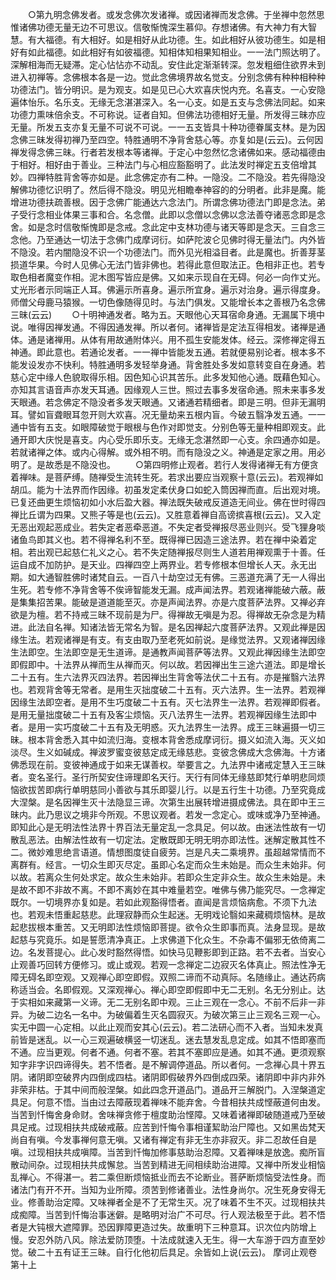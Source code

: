 <!-- { "loadSidebar": true } -->
　　○第九明念佛发者。或发念佛次发诸禅。或因诸禅而发念佛。于坐禅中忽然思惟诸佛功德无量无边不可思议。信敬惭愧深生慕仰。存想诸佛。有大神力有大智慧。有大福德。有大相好。如是相好从此功德。生。如此相好从彼功德生。如是相好有如此福德。如此相好有如彼福德。知相体知相果知相业。一一法门照达明了。深解相海而无疑滞。定心怗怗亦不动乱。安住此定渐渐转深。忽发粗细住欲界未到进入初禅等。念佛根本各是一边。觉此念佛境界故名觉支。分别念佛有种种相种种功德法门。皆分明识。是为观支。如是见已心大欢喜庆悦内充。名喜支。一心安隐遍体怡乐。名乐支。无缘无念湛湛深入。名一心支。如是五支与念佛法同起。如来功德力熏味倍余支。不可称说。证者自知。但佛法功德相好无量。所发得三昧亦应无量。所发五支亦复无量不可说不可说。一一五支皆具十种功德眷属支林。是为因念佛三昧发得初禅乃至四空。特胜通明不净背舍慈心等。亦复如是(云云)。云何因禅发得念佛三昧。行者若发根本等诸禅。于定心中忽然忆念诸佛如来。感动福德由于相好。相好由于善业。三种法门与心相应豁豁明了。此法发时禅定五支倍增其妙。四禅特胜背舍等亦如是。此念佛定亦有二种。一隐没。二不隐没。若先得隐没解佛功德忆识明了。然后得不隐没。明见光相瞻奉神容的的分明者。此非是魔。能增进功德扶疏善根。因于念佛广能通达六念法门。所谓念佛功德法门即是念法。弟子受行念相业体果三事和合。名念僧。此即以念僧以念佛以念法善夺诸恶念即是念舍。如是念时信敬惭愧即是念戒。念此定中支林功德与诸天等即是念天。三自念三念他。乃至通达一切法于念佛门成摩诃衍。如萨陀波仑见佛时得无量法门。内外皆不隐没。若内闇隐没不识一个功德法门。而外见光相溢目者。此是魔也。折善芽茎损道华果。今时人见佛心无法门皆非佛也。若得此意但取法正。色相非正也。若专取色相者魔变作相。泥木图写皆应是佛。又如来示现自在无碍。何必一向作丈光。丈光形者示同端正人耳。佛遍示所喜身。遍示所宜身。遍示对治身。遍示得度身。师僧父母鹿马猿猴。一切色像随得见时。与法门俱发。又能增长本之善根乃名念佛三昧(云云)
　　○十明神通发者。略为五。天眼他心天耳宿命身通。无漏属下境中说。唯得因禅发通。不得因通发禅。所以者何。诸禅皆是定法互得相发。诸禅是通体。通是诸禅用。从体有用故通附体兴。用不孤生安能发体。经云。深修禅定得五神通。即此意也。若通论发者。一一禅中皆能发五通。若就便易别论者。根本多不能发设发亦不快利。特胜通明多发轻举身通。背舍胜处多发如意转变自在身通。若慈心定中缘人色貌取得乐相。因色知心识其苦乐。此多发知他心通。既藉色知心。亦知其言语音声亦发天耳通。因缘观人三世。照过去事多发宿命通。照未来事多发天眼通。若念佛定不隐没者多发天眼通。又诸通若精细者。即是三明。但非无漏明耳。譬如盲聋眼耳忽开则大欢喜。况无量劫来五根内盲。今破五翳净发五通。一一通中皆有五支。如眼障破觉于眼根与色作对即觉支。分别色等无量种相即观支。此通开即大庆悦是喜支。内心受乐即乐支。无缘无念湛然即一心支。余四通亦如是。若就诸禅之体。或内心得解。或外相不明。而有隐没之义。神通是定家之用。用必明了。是故悉是不隐没也。
　　○第四明修止观者。若行人发得诸禅无有方便贪着禅味。是菩萨缚。随禅受生流转生死。若求出要应当观察十意(云云)。若观禅如胡瓜。能为十法界而作因缘。初虽发定柔伏身口如蛇入筒因禅而直。后出观对境。已复还曲更生烦恼初如小水后盈大器。禅法既失破戒反道造无间业。佛在世时得四禅比丘谓为四果。又熊子等是也(云云)。又胜意着禅自高谤摈喜根(云云)。又入定无恶出观起恶成业。若失定者恶牵恶道。不失定者受禅报尽恶业则兴。受飞狸身啖诸鱼鸟即其义也。若不得禅名利不至。既得禅已因造三途法界。若在禅中染着定相。若出观已起慈仁礼义之心。若不失定随禅报尽则生人道若用禅观熏于十善。任运自成不加防护。是天业。四禅四空上两界业。若专修根本但增长人天。永无出期。如大通智胜佛时诸梵自云。一百八十劫空过无有佛。三恶道充满了无一人得出生死。若专修不净背舍等不俟谛智能发无漏。成声闻法界。若观诸禅能破六蔽。蔽是集集招苦果。能破是道道能至灭。亦是声闻法界。亦是六度菩萨法界。又禅必弃欲是为檀。若不持戒三昧不现前是为尸。得禅故无嗔是为忍。得禅故无杂念是为精进。此法自名禅。知诸法皆无常名为智。是名因禅起六度菩萨法界。又观此禅是因缘生法。若观诸禅是有支。有支由取乃至老死如前说。是缘觉法界。又观诸禅因缘生法即空。生法即空是无生道谛。是通教声闻菩萨等法界。又观此禅因缘生法即空即假即中。十法界从禅而生从禅而灭。何以故。若因禅出生三途六道法。即是增长二十五有。生六法界灭四法界。若因禅出生背舍等法伏二十五有。亦是摧翳六法界也。若观背舍等无常者。是用生灭拙度破二十五有。灭六法界。生一法界。若观禅因缘生法即空者。是用不生巧度破二十五有。灭七法界生一法界。若观禅即假者。是用无量拙度破二十五有及客尘烦恼。灭八法界生一法界。若观禅因缘生法即中者。是用一实巧度破二十五有及无明惑。灭九法界生一法界。成王三昧遍摄一切三昧。根本背舍悉入其中如流归海。变根本背舍悉成摩诃衍。摄义如流入海。灭义如淡尽。生义如碱成。禅波罗蜜变彼慈定成无缘慈悲。变彼念佛成大念佛海。十方诸佛悉现在前。变彼神通成于如来无谋善权。举要言之。九法界中诸戒定慧入王三昧者。变名圣行。圣行所契安住谛理即名天行。天行有同体无缘慈即梵行单明悲同烦恼欲拔苦即病行单明慈同小善欲与其乐即婴儿行。以是五行生十功德。乃至究竟成大涅槃。是名因禅生灭十法隐显三谛。次第生出展转增进摄成佛法。具在即中王三昧内。此乃思议之境非今所观。不思议观者。若发一念定心。或味或净乃至神通。即知此心是无明法性法界十界百法无量定乱一念具足。何以故。由迷法性故有一切散乱恶法。由解法性故有一切定法。定散既即无明无明亦即法性。迷解定散其性不二。微妙难思绝言语道。情想图度徒自疲劳。岂是凡夫二乘境界。虽超越常情而不离群有。经言。一切众生即灭尽定。虽即心名定而众生未始是。而众生未始非。何以故。若离众生何处求定。故众生未始非。若即众生定非众生。故众生未始是。未是故不即不非故不离。不即不离妙在其中难量若空。唯佛与佛乃能究尽。一念禅定既尔。一切境界亦复如是。若如此观豁得悟者。直闻是言烦恼病愈。不须下九法也。若观未悟重起慈悲。此理寂静而众生起迷。无明戏论翳如来藏稠烦恼林。是故起悲拔根本重苦。又无明即法性烦恼即菩提。欲令众生即事而真。法身显现。是故起慈与究竟乐。如是誓愿清净真正。上求佛道下化众生。不杂毒不偏邪无依倚离二边。名发菩提心。此心发时豁然得悟。如快马见鞭影即到正路。若不去者。当安心止观善巧回转方便修习。或止或观。若观一念禅定二边寂灭名体真止。照法性净无障无碍名即空观。又观禅心即空即假。双照二谛而不动真际。名随缘止。通达药病称适当会。名即假观。又深观禅心。禅心即空即假即中无二无别。名无分别止。达于实相如来藏第一义谛。无二无别名即中观。三止三观在一念心。不前不后非一非异。为破二边名一名中。为破偏着生灭名圆寂灭。为破次第三止三观名三观一心。实无中圆一心定相。以此止观而安其心(云云)。若二法研心而不入者。当知未发真前皆是迷乱。以一心三观遍破横竖一切迷乱。迷去慧发乱息定成。如其不悟即塞而不通。应当更观。何者不通。何者不塞。若其不塞即应是通。如其不通。更须观察知字非字识四谛得失。若不悟者。是不解调停道品。所以者何。一念禅心具十界五阴。诸阴即空破界内四倒成四枯。诸阴即假破界外四倒成四荣。诸阴即中非内非外非荣非枯。于其中间而般涅槃。如此四念开道品门。道品开三解脱门。入涅槃道定具足。何意不悟。当由过去障蔽现着禅味不能弃舍。今昔相扶共成悭蔽道何由发。当苦到忏悔舍身命财。舍味禅贪修于檀度助治悭障。又味着诸禅即破随道戒乃至破具足戒。过现相扶共成破戒蔽。应苦到忏悔令事相谨絜助治尸障也。又如黑齿梵天尚自有嗔。今发事禅何意无嗔。又诸有禅定有非无生亦非寂灭。非二忍故任自是嗔。过现相扶共成嗔障。当苦到忏悔加修事慈助治忍障。又着禅味是放逸。痴所盲散动间杂。过现相扶共成懈怠。当苦到精进无间相续助治进障。又禅中所发业相恼乱禅心。不得湛一。若二乘但断烦恼抵业而去不论断业。菩萨断烦恼受法性身。而诸法门有开不开。当知为业所障。须苦到修诸善业。法性身尚尔。况生死身安得无业。修善助治定障。又味禅者全是不了无常生灭。况了味着不生不灭。过现相扶共成痴障。当苦到忏悔治事迷僻。是略明对治广不可尽。行人观法极至于此。若不悟者是大钝根大遮障罪。恐因罪障更造过失。故重明下三种意耳。识次位内防增上慢。安忍外防八风。除法爱防顶堕。十法成就速入无生。得一大车游于四方直至妙觉。破二十五有证王三昧。自行化他初后具足。余皆如上说(云云)。
摩诃止观卷第十上
